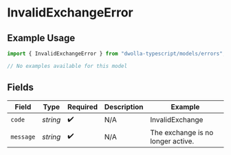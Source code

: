 # InvalidExchangeError

## Example Usage

```typescript
import { InvalidExchangeError } from "dwolla-typescript/models/errors";

// No examples available for this model
```

## Fields

| Field                             | Type                              | Required                          | Description                       | Example                           |
| --------------------------------- | --------------------------------- | --------------------------------- | --------------------------------- | --------------------------------- |
| `code`                            | *string*                          | :heavy_check_mark:                | N/A                               | InvalidExchange                   |
| `message`                         | *string*                          | :heavy_check_mark:                | N/A                               | The exchange is no longer active. |